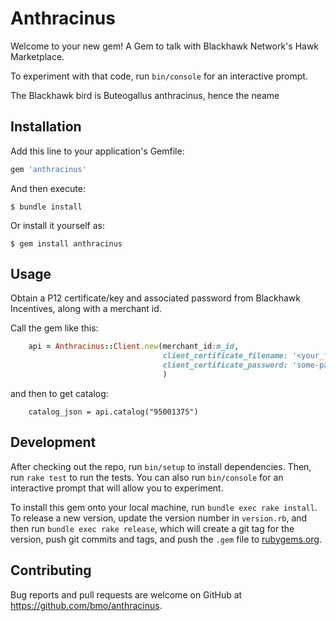 # Anthracinus

Welcome to your new gem! 
A Gem to talk with Blackhawk Network's Hawk Marketplace.

To experiment with that code, run `bin/console` for an interactive prompt.

The Blackhawk bird is Buteogallus anthracinus, hence the neame

## Installation

Add this line to your application's Gemfile:

```ruby
gem 'anthracinus'
```

And then execute:

    $ bundle install

Or install it yourself as:

    $ gem install anthracinus

## Usage

Obtain a P12 certificate/key and associated password from Blackhawk Incentives, along with a merchant id.

Call the gem like this:

```ruby
    api = Anthracinus::Client.new(merchant_id:m_id,
                                  client_certificate_filename: '<your_filename.p12>',
                                  client_certificate_password: 'some-password-string',
                                  )
```
and then to get catalog:
```
    catalog_json = api.catalog("95001375")
```

## Development

After checking out the repo, run `bin/setup` to install dependencies. Then, run `rake test` to run the tests. You can also run `bin/console` for an interactive prompt that will allow you to experiment.

To install this gem onto your local machine, run `bundle exec rake install`. To release a new version, update the version number in `version.rb`, and then run `bundle exec rake release`, which will create a git tag for the version, push git commits and tags, and push the `.gem` file to [rubygems.org](https://rubygems.org).

## Contributing

Bug reports and pull requests are welcome on GitHub at https://github.com/bmo/anthracinus.

